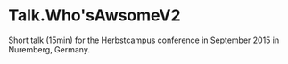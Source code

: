 # Talk.Who'sAwsomeV2

Short talk (15min) for the Herbstcampus conference in September 2015 in Nuremberg, Germany.
